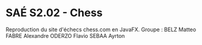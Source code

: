 # SAÉ S2.02 - Chess

Reproduction du site d'échecs chess.com en JavaFX.
Groupe :
BELZ Matteo
FABRE Alexandre
ODERZO Flavio
SEBAA Ayrton
